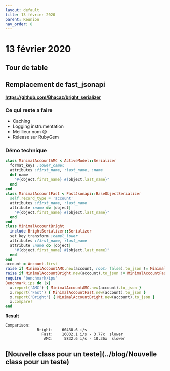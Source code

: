 ```yaml
---
layout: default
title: 13 février 2020
parent: Réunion
nav_order: 8
---
```


# 13 février 2020

## Tour de table

## Remplacement de fast_jsonapi

**https://github.com/Bhacaz/bright_serializer**

### Ce qui reste a faire

* Caching
* Logging instrumentation
* Meillieur nom 😅
* Release sur RubyGem

### Démo technique

```ruby
class MinimalAccountAMC < ActiveModel::Serializer
  format_keys :lower_camel
  attributes :first_name, :last_name, :name
  def name
    "#{object.first_name} #{object.last_name}"
  end
end
class MinimalAccountFast < FastJsonapi::BaseObjectSerializer
  self.record_type = 'account'
  attributes :first_name, :last_name
  attribute :name do |object|
    "#{object.first_name} #{object.last_name}"
  end
end
class MinimalAccountBright
  include BrightSerializer::Serializer
  set_key_transform :camel_lower
  attributes :first_name, :last_name
  attribute :name do |object|
    "#{object.first_name} #{object.last_name}"
  end
end
account = Account.first
raise if MinimalAccountAMC.new(account, root: false).to_json != MinimalAccountFast.new(account).to_json
raise if MinimalAccountBright.new(account).to_json != MinimalAccountFast.new(account).to_json
require 'benchmark/ips'
Benchmark.ips do |x|
  x.report('AMC') { MinimalAccountAMC.new(account).to_json }
  x.report('Fast') { MinimalAccountFast.new(account).to_json }
  x.report('Bright') { MinimalAccountBright.new(account).to_json }
  x.compare!
end
```

**Result**

```
Comparison:
              Bright:    60430.6 i/s
                Fast:    16032.1 i/s - 3.77x  slower
                 AMC:     5832.6 i/s - 10.36x  slower
```


## [Nouvelle class pour un teste](../blog/Nouvelle class pour un teste)


